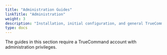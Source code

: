 ```yaml
---
title: "Administration Guides"
linkTitle: "Administration"
weight: 3
description: "Installation, initial configuration, and general TrueCommand administration guides"
type: docs
---
```


The guides in this section require a TrueCommand account with administration privileges.